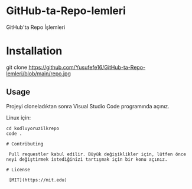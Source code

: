 # GitHub-ta-Repo-lemleri
GitHub'ta Repo İşlemleri
# Installation

git clone https://github.com/Yusufefe16/GitHub-ta-Repo-lemleri/blob/main/repo.jpg

## Usage

Projeyi cloneladıktan sonra Visual Studio Code programında açınız.

Linux için:

```linux
cd kodluyoruzilkrepo
code .

# Contributing

 Pull requestler kabul edilir. Büyük değişiklikler için, lütfen önce neyi değiştirmek istediğinizi tartışmak için bir konu açınız.

# License

 [MIT](https://mit.edu)



